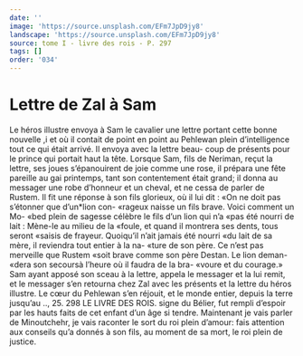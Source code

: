 ```yaml
---
date: ''
image: 'https://source.unsplash.com/EFm7JpD9jy8'
landscape: 'https://source.unsplash.com/EFm7JpD9jy8'
source: tome I - livre des rois - P. 297
tags: []
order: '034'
---
```


# Lettre de Zal à Sam

Le héros illustre envoya à Sam le cavalier une lettre portant cette bonne nouvelle ,i et où il contait de point en point au Pehlewan plein d’intelligence tout ce qui était arrivé. Il envoya avec la lettre beau- coup de présents pour le prince qui portait haut la tête. Lorsque Sam, fils de Neriman, reçut la lettre, ses joues s’épanouirent de joie comme une rose, il prépara une fête pareille au gai printemps, tant son contentement était grand; il donna au messager une robe d’honneur et un cheval, et ne cessa de parler de Rustem. Il fit une réponse à son fils glorieux, où il
lui dit : «On ne doit pas s’étonner que d’un\*lion con-
«rageux naisse un fils brave. Voici comment un Mo- «bed plein de sagesse célèbre le fils d’un lion qui n’a
«pas été nourri de lait : Mène-le au milieu de la «foule, et quand il montrera ses dents, tous seront «saisis de frayeur. Quoiqu’il n’ait jamais été nourri
«du lait de sa mère, il reviendra tout entier à la na- «ture de son père. Ce n’est pas merveille que Rustem
«soit brave comme son père Destan. Le lion deman- «dera son secoursà l’heure où il faudra de la bra- «voure et du courage.» Sam ayant apposé son sceau
à la lettre, appela le messager et la lui remit, et le messager s’en retourna chez Zal avec les présents et
la lettre du héros illustre. Le cœur du Pehlewan s’en réjouit, et le monde entier, depuis la terre jusqu’au
.., 25.
298 LE LIVRE DES ROIS.
signe du Bélier, fut rempli d’espoir par les hauts faits de cet enfant d’un âge si tendre.
Maintenant je vais parler de Minoutchehr, je vais raconter le sort du roi plein d’amour: fais attention aux conseils qu’a donnés à son fils, au moment de
sa mort, le roi plein de justice.
